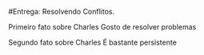 #Entrega: Resolvendo Conflitos.

Primeiro fato sobre Charles
Gosto de resolver problemas

Segundo fato sobre Charles
É bastante persistente